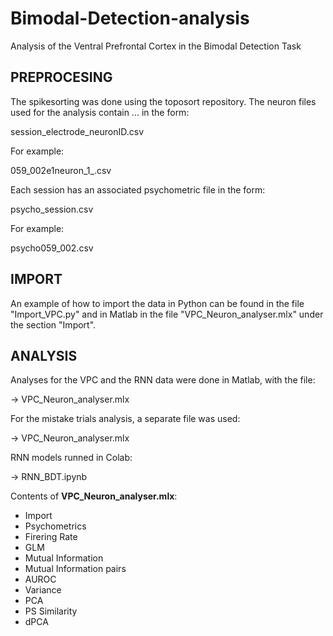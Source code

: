 # Bimodal-Detection-analysis
Analysis of the Ventral Prefrontal Cortex in the Bimodal Detection Task

## PREPROCESING

The spikesorting was done using the toposort repository. The neuron files used for the analysis contain ...
in the form:

session_electrode_neuronID.csv

For example:

059_002e1neuron_1_.csv

Each session has an associated psychometric file in the form:

psycho_session.csv

For example:

psycho059_002.csv

## IMPORT

An example of how to import the data in Python can be found in the file "Import_VPC.py" and in Matlab in the file "VPC_Neuron_analyser.mlx" under the section "Import".


## ANALYSIS

Analyses for the VPC and the RNN data were done in Matlab, with the file:

->  VPC_Neuron_analyser.mlx

For the mistake trials analysis, a separate file was used:

->  VPC_Neuron_analyser.mlx

RNN models runned in Colab:

-> RNN_BDT.ipynb


Contents of **VPC_Neuron_analyser.mlx**:
* Import
* Psychometrics
* Firering Rate
* GLM
* Mutual Information
* Mutual Information pairs
* AUROC
* Variance
* PCA
* PS Similarity
* dPCA
